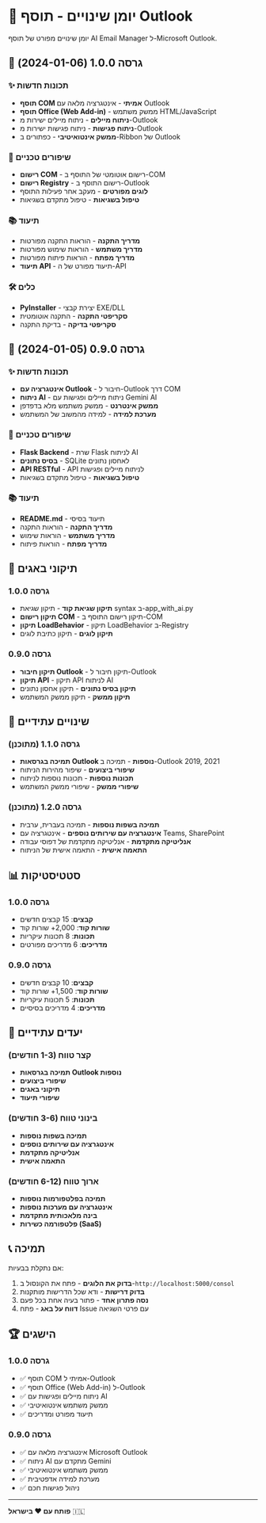# 📝 יומן שינויים - תוסף Outlook

יומן שינויים מפורט של תוסף AI Email Manager ל-Microsoft Outlook.

## 🚀 גרסה 1.0.0 (2024-01-06)

### ✨ תכונות חדשות
- **תוסף COM אמיתי** - אינטגרציה מלאה עם Outlook
- **תוסף Office (Web Add-in)** - ממשק משתמש HTML/JavaScript
- **ניתוח מיילים** - ניתוח מיילים ישירות מ-Outlook
- **ניתוח פגישות** - ניתוח פגישות ישירות מ-Outlook
- **ממשק אינטואיטיבי** - כפתורים ב-Ribbon של Outlook

### 🔧 שיפורים טכניים
- **רישום COM** - רישום אוטומטי של התוסף ב-COM
- **רישום Registry** - רישום התוסף ב-Outlook
- **לוגים מפורטים** - מעקב אחר פעילות התוסף
- **טיפול בשגיאות** - טיפול מתקדם בשגיאות

### 📚 תיעוד
- **מדריך התקנה** - הוראות התקנה מפורטות
- **מדריך משתמש** - הוראות שימוש מפורטות
- **מדריך מפתח** - הוראות פיתוח מפורטות
- **תיעוד API** - תיעוד מפורט של ה-API

### 🛠️ כלים
- **PyInstaller** - יצירת קבצי EXE/DLL
- **סקריפטי התקנה** - התקנה אוטומטית
- **סקריפטי בדיקה** - בדיקת התקנה

## 🔧 גרסה 0.9.0 (2024-01-05)

### ✨ תכונות חדשות
- **אינטגרציה עם Outlook** - חיבור ל-Outlook דרך COM
- **ניתוח AI** - ניתוח מיילים ופגישות עם Gemini AI
- **ממשק אינטרנט** - ממשק משתמש מלא בדפדפן
- **מערכת למידה** - למידה מהמשוב של המשתמש

### 🔧 שיפורים טכניים
- **Flask Backend** - שרת Flask לניתוח AI
- **בסיס נתונים** - SQLite לאחסון נתונים
- **API RESTful** - API לניתוח מיילים ופגישות
- **טיפול בשגיאות** - טיפול מתקדם בשגיאות

### 📚 תיעוד
- **README.md** - תיעוד בסיסי
- **מדריך התקנה** - הוראות התקנה
- **מדריך משתמש** - הוראות שימוש
- **מדריך מפתח** - הוראות פיתוח

## 🐛 תיקוני באגים

### גרסה 1.0.0
- **תיקון שגיאת קוד** - תיקון שגיאת syntax ב-app_with_ai.py
- **תיקון רישום COM** - תיקון רישום התוסף ב-COM
- **תיקון LoadBehavior** - תיקון LoadBehavior ב-Registry
- **תיקון לוגים** - תיקון כתיבת לוגים

### גרסה 0.9.0
- **תיקון חיבור Outlook** - תיקון חיבור ל-Outlook
- **תיקון API** - תיקון API לניתוח AI
- **תיקון בסיס נתונים** - תיקון אחסון נתונים
- **תיקון ממשק** - תיקון ממשק המשתמש

## 🔄 שינויים עתידיים

### גרסה 1.1.0 (מתוכנן)
- **תמיכה בגרסאות Outlook נוספות** - תמיכה ב-Outlook 2019, 2021
- **שיפורי ביצועים** - שיפור מהירות הניתוח
- **תכונות נוספות** - תכונות נוספות לניתוח
- **שיפורי ממשק** - שיפורי ממשק המשתמש

### גרסה 1.2.0 (מתוכנן)
- **תמיכה בשפות נוספות** - תמיכה בעברית, ערבית
- **אינטגרציה עם שירותים נוספים** - אינטגרציה עם Teams, SharePoint
- **אנליטיקה מתקדמת** - אנליטיקה מתקדמת של דפוסי עבודה
- **התאמה אישית** - התאמה אישית של הניתוח

## 📊 סטטיסטיקות

### גרסה 1.0.0
- **קבצים**: 15 קבצים חדשים
- **שורות קוד**: 2,000+ שורות קוד
- **תכונות**: 8 תכונות עיקריות
- **מדריכים**: 6 מדריכים מפורטים

### גרסה 0.9.0
- **קבצים**: 10 קבצים חדשים
- **שורות קוד**: 1,500+ שורות קוד
- **תכונות**: 5 תכונות עיקריות
- **מדריכים**: 4 מדריכים בסיסיים

## 🎯 יעדים עתידיים

### קצר טווח (1-3 חודשים)
- **תמיכה בגרסאות Outlook נוספות**
- **שיפורי ביצועים**
- **תיקוני באגים**
- **שיפורי תיעוד**

### בינוני טווח (3-6 חודשים)
- **תמיכה בשפות נוספות**
- **אינטגרציה עם שירותים נוספים**
- **אנליטיקה מתקדמת**
- **התאמה אישית**

### ארוך טווח (6-12 חודשים)
- **תמיכה בפלטפורמות נוספות**
- **אינטגרציה עם מערכות נוספות**
- **בינה מלאכותית מתקדמת**
- **פלטפורמה כשירות (SaaS)**

## 📞 תמיכה

אם נתקלת בבעיות:
1. **בדוק את הלוגים** - פתח את הקונסול ב-`http://localhost:5000/consol`
2. **בדוק דרישות** - ודא שכל הדרישות מותקנות
3. **נסה פתרון אחד** - פתור בעיה אחת בכל פעם
4. **דווח על באג** - פתח Issue עם פרטי השגיאה

## 🏆 הישגים

### גרסה 1.0.0
- ✅ תוסף COM אמיתי ל-Outlook
- ✅ תוסף Office (Web Add-in) ל-Outlook
- ✅ ניתוח מיילים ופגישות עם AI
- ✅ ממשק משתמש אינטואיטיבי
- ✅ תיעוד מפורט ומדריכים

### גרסה 0.9.0
- ✅ אינטגרציה מלאה עם Microsoft Outlook
- ✅ ניתוח AI מתקדם עם Gemini
- ✅ ממשק משתמש אינטואיטיבי
- ✅ מערכת למידה אדפטיבית
- ✅ ניהול פגישות חכם

---

**פותח עם ❤️ בישראל** 🇮🇱




